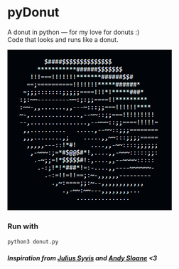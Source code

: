 # pyDonut
A donut in python — for my love for donuts :) <br>
Code that looks and runs like a donut.

![PyDonut](image.png)

### Run with
```bash
python3 donut.py
```

##### Inspiration from [Julius Syvis](https://github.com/Julius-Syvis/DonutPy) and [Andy Sloane](https://www.a1k0n.net/2011/07/20/donut-math.html) <3
